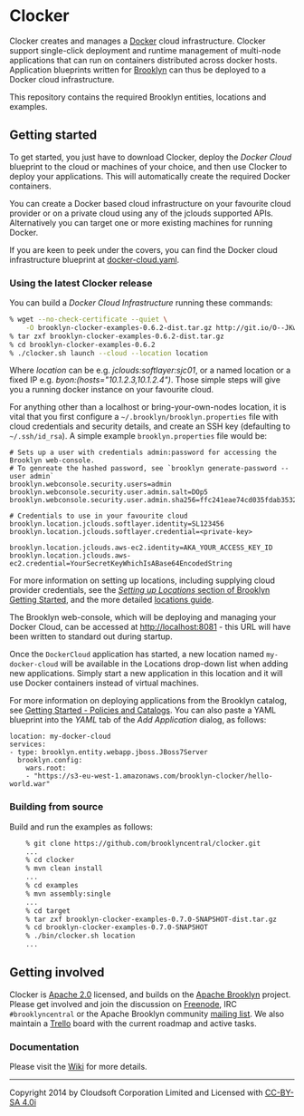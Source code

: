 Clocker
=======

Clocker creates and manages a [Docker](http://docker.io/) cloud infrastructure. Clocker support 
single-click deployment and runtime management of multi-node applications that can run on
containers distributed across docker hosts. Application blueprints written for 
[Brooklyn](https://brooklyn.incubator.apache.org/) can thus be deployed to a Docker cloud 
infrastructure.

This repository contains the required Brooklyn entities, locations and examples.

## Getting started

To get started, you just have to download Clocker, deploy the _Docker Cloud_ blueprint to the 
cloud or machines of your choice, and then use Clocker to deploy your applications. This will 
automatically create the required Docker containers.

You can create a Docker based cloud infrastructure on your favourite cloud provider or on a 
private cloud using any of the jclouds supported APIs. Alternatively you can target one or 
more existing machines for running Docker.

If you are keen to peek under the covers, you can find the Docker cloud infrastructure blueprint at 
[docker-cloud.yaml](https://raw.githubusercontent.com/brooklyncentral/clocker/master/examples/src/main/assembly/files/blueprints/docker-cloud.yaml). 

### Using the latest Clocker release

You can build a *Docker Cloud Infrastructure* running these commands:
```Bash
% wget --no-check-certificate --quiet \
    -O brooklyn-clocker-examples-0.6.2-dist.tar.gz http://git.io/O--JKw
% tar zxf brooklyn-clocker-examples-0.6.2-dist.tar.gz
% cd brooklyn-clocker-examples-0.6.2
% ./clocker.sh launch --cloud --location location
```
Where _location_ can be e.g. _jclouds:softlayer:sjc01_, or a named location or a fixed IP e.g. _byon:(hosts="10.1.2.3,10.1.2.4")_.
Those simple steps will give you a running docker instance on your favourite cloud.

For anything other than a localhost or bring-your-own-nodes location, it is vital that you 
first configure a `~/.brooklyn/brooklyn.properties` file with cloud credentials and security 
details, and create an SSH key (defaulting to `~/.ssh/id_rsa`). A simple example 
`brooklyn.properties` file would be:

```
# Sets up a user with credentials admin:password for accessing the Brooklyn web-console.
# To genreate the hashed password, see `brooklyn generate-password --user admin`
brooklyn.webconsole.security.users=admin
brooklyn.webconsole.security.user.admin.salt=DOp5
brooklyn.webconsole.security.user.admin.sha256=ffc241eae74cd035fdab353229d53c20943d0c1b6a0a8972a4f24769d99a6826

# Credentials to use in your favourite cloud
brooklyn.location.jclouds.softlayer.identity=SL123456
brooklyn.location.jclouds.softlayer.credential=<private-key>

brooklyn.location.jclouds.aws-ec2.identity=AKA_YOUR_ACCESS_KEY_ID
brooklyn.location.jclouds.aws-ec2.credential=YourSecretKeyWhichIsABase64EncodedString
```

For more information on setting up locations, including supplying cloud provider credentials, see the [_Setting up Locations_ section of
Brooklyn Getting Started](https://brooklyn.incubator.apache.org/quickstart/#configuring-a-location), and the more detailed [locations guide](https://brooklyn.incubator.apache.org/v/0.7.0-M1/use/guide/locations/index.html).

The Brooklyn web-console, which will be deploying and managing your Docker Cloud, can be accessed at 
[http://localhost:8081](http://localhost:8081) - this URL will have been written to standard out during startup.

Once the `DockerCloud`  application has started, a new location named `my-docker-cloud` will be
available in the Locations drop-down list when adding new applications. Simply start a new application in this location
and it will use Docker containers instead of virtual machines.

For more information on deploying applications from the Brooklyn catalog, see
[Getting Started - Policies and Catalogs](https://brooklyn.incubator.apache.org/quickstart/policies-and-catalogs.html).
You can also paste a YAML blueprint into the _YAML_ tab of the _Add Application_ dialog, as follows:

```JS
location: my-docker-cloud
services:
- type: brooklyn.entity.webapp.jboss.JBoss7Server
  brooklyn.config:
    wars.root:
    - "https://s3-eu-west-1.amazonaws.com/brooklyn-clocker/hello-world.war"
```

### Building from source

Build and run the examples as follows:

```Bash
    % git clone https://github.com/brooklyncentral/clocker.git
    ...
    % cd clocker
    % mvn clean install
    ...
    % cd examples
    % mvn assembly:single
    ...
    % cd target
    % tar zxf brooklyn-clocker-examples-0.7.0-SNAPSHOT-dist.tar.gz
    % cd brooklyn-clocker-examples-0.7.0-SNAPSHOT
    % ./bin/clocker.sh location
    ...
```

## Getting involved

Clocker is [Apache 2.0](http://www.apache.org/licenses/LICENSE-2.0) licensed, and builds on  the
[Apache Brooklyn](http://brooklyn.incubator.apache.org/) project. Please get involved and join the 
discussion on [Freenode](http://freenode.net/), IRC `#brooklyncentral` or the Apache Brooklyn 
community [mailing list](https://brooklyn.incubator.apache.org/community/). We also maintain a
[Trello](https://trello.com/b/lhS7ltyi/clocker) board with the current roadmap and active tasks.

### Documentation

Please visit the [Wiki](https://github.com/brooklyncentral/clocker/wiki) for more details.

----
Copyright 2014 by Cloudsoft Corporation Limited and Licensed with [CC-BY-SA 4.0i](http://creativecommons.org/licenses/by-sa/4.0/)
